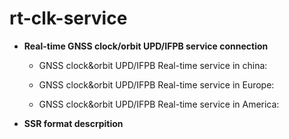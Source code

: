 # rt-clk-service

+ **Real-time GNSS clock/orbit UPD/IFPB service connection**

  - GNSS clock&orbit UPD/IFPB Real-time service in china: 

  - GNSS clock&orbit UPD/IFPB Real-time service in Europe:

  - GNSS clock&orbit UPD/IFPB Real-time service in America:




+ **SSR format descrpition**




